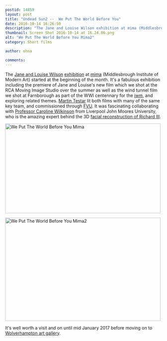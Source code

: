 ```yaml
---
postid: 14859
layout: post
title: "Undead Sun2 --  We Put The World Before You"
date: 2016-10-14 16:26:50
description: "The Jane and Louise Wilson exhibition at mima (Middlesbrough Institute of Modern Art) started at the beginning of the month. It&#8217;s a fabulous exhibition including the premiere of Jane and Louise&#8217;s new film which we shot at the RCA Moving&#8230;"
thumbnail: Screen Shot 2016-10-14 at 16.24.06.png
alt: "We Put The World Before You Mima2"
category: Short films

author: ohna

comments:
---
```


<p>The <a href="https://en.wikipedia.org/wiki/Jane_and_Louise_Wilson">Jane and Louise Wilson</a> <a href="http://www.visitmima.com/whats-on/single/jane-and-louise-wilson-undead-sun-we-put-the-world-before-you/">exhibition</a> at <a href="http://www.visitmima.com/">mima</a> (Middlesbrough Institute of Modern Art) started at the beginning of the month. It's a fabulous exhibition including the premiere of Jane and Louise's new film which we shot at the <span class="caps">RCA</span> Moving Image Studio over the summer as well as the wind tunnel film we shot at Farnborough as part of the <span class="caps">WWI </span>centennary for the <a href="http://www.iwm.org.uk/">iwm</a>, and exploring related themes. <a href="http://www.martintestar.com/">Martin Testar</a> lit both films with many of the same key team, and commissioned through <a href="http://www.fvu.co.uk/projects/undead-sun-we-put-the-world-before-you"><span class="caps">FVU</span></a>. It was fascinating collaborating with <a href="https://www.ljmu.ac.uk/about-us/news/royal-photographic-society-award-for-professor-wilkinson">Professor Caroline Wilkinson</a> from Liverpool John Moores University, who is the amazing expert behind the 3D <a href="http://www.bbc.co.uk/news/uk-england-leicestershire-21328380">facial reconstruction of Richard <span class="caps">III</span></a>.</p>

<p><a href="{{ site.baseurl }}/assets_c/2016/10/Screen Shot 2016-10-14 at 16.26.37-1417.html" onclick="window.open('{{ site.baseurl }}/assets_c/2016/10/Screen Shot 2016-10-14 at 16.26.37-1417.html','popup','width=919,height=532,scrollbars=no,resizable=no,toolbar=no,directories=no,location=no,menubar=no,status=no,left=0,top=0'); return false"><img src="{{ site.baseurl }}/assets_c/2016/10/Screen Shot 2016-10-14 at 16.26.37-thumb-500x289-1417.png" width="500" height="289" alt="We Put The World Before You Mima" class="mt-image-none" style="" /></a></p>

<p><a href="{{ site.baseurl }}/assets_c/2016/10/Screen Shot 2016-10-14 at 16.24.06-1420.html" onclick="window.open('{{ site.baseurl }}/assets_c/2016/10/Screen Shot 2016-10-14 at 16.24.06-1420.html','popup','width=838,height=558,scrollbars=no,resizable=no,toolbar=no,directories=no,location=no,menubar=no,status=no,left=0,top=0'); return false"><img src="{{ site.baseurl }}/assets_c/2016/10/Screen Shot 2016-10-14 at 16.24.06-thumb-500x332-1420.png" width="500" height="332" alt="We Put The World Before You Mima2" class="mt-image-none" style="" /></a></p>

<p>It's well worth a visit and on until mid January 2017 before moving on to <a href="http://www.wolverhamptonart.org.uk/visit/wolves/">Wolverhampton art gallery</a>.</p>




